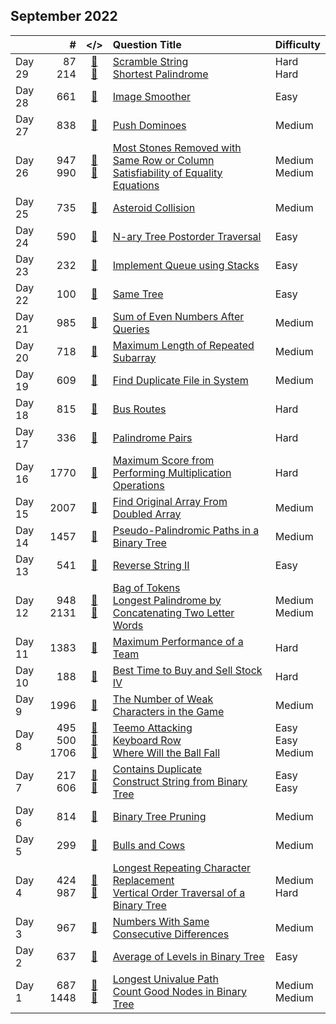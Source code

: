 ## September 2022

||#|</>|Question Title|Difficulty|
|:--|--:|:-:|:--|:--|
|Day 29|87<br>214|[📎](../src/q_51_100/q0087.cc)<br>[📎](../src/q_201_250/q0214.cc)|[Scramble String](https://leetcode.com/problems/scramble-string/)<br>[Shortest Palindrome](https://leetcode.com/problems/shortest-palindrome/)|Hard<br>Hard|
|Day 28|661|[📎](../src/q_651_700/q0661.cc)|[Image Smoother](https://leetcode.com/problems/image-smoother/)|Easy|
|Day 27|838|[📎](../src/q_801_850/q0838.cc)|[Push Dominoes](https://leetcode.com/problems/push-dominoes/)|Medium|
|Day 26|947<br>990|[📎](../src/q_901_950/q0947.cc)<br>[📎](../src/q_951_1000/q0990.cc)|[Most Stones Removed with Same Row or Column](https://leetcode.com/problems/most-stones-removed-with-same-row-or-column/)<br>[Satisfiability of Equality Equations](https://leetcode.com/problems/satisfiability-of-equality-equations/)|Medium<br>Medium|
|Day 25|735|[📎](../src/q_701_750/q0735.cc)|[Asteroid Collision](https://leetcode.com/problems/asteroid-collision/)|Medium|
|Day 24|590|[📎](../src/q_551_600/q0590.cc)|[N-ary Tree Postorder Traversal](https://leetcode.com/problems/n-ary-tree-postorder-traversal/)|Easy|
|Day 23|232|[📎](../src/q_201_250/q0232.cc)|[Implement Queue using Stacks](https://leetcode.com/problems/implement-queue-using-stacks/)|Easy|
|Day 22|100|[📎](../src/q_51_100/q0100.cc)|[Same Tree](https://leetcode.com/problems/same-tree/)|Easy|
|Day 21|985|[📎](../src/q_951_1000/q0985.cc)|[Sum of Even Numbers After Queries](https://leetcode.com/problems/sum-of-even-numbers-after-queries/)|Medium|
|Day 20|718|[📎](../src/q_701_750/q0718.cc)|[Maximum Length of Repeated Subarray](https://leetcode.com/problems/maximum-length-of-repeated-subarray/)|Medium|
|Day 19|609|[📎](../src/q_601_650/q0609.cc)|[Find Duplicate File in System](https://leetcode.com/problems/find-duplicate-file-in-system/)|Medium|
|Day 18|815|[📎](../src/q_801_850/q0815.cc)|[Bus Routes](https://leetcode.com/problems/bus-routes/)|Hard|
|Day 17|336|[📎](../src/q_301_350/q0336.cc)|[Palindrome Pairs](https://leetcode.com/problems/palindrome-pairs/)|Hard|
|Day 16|1770|[📎](../src/q_1751_1800/q1770.cc)|[Maximum Score from Performing Multiplication Operations](https://leetcode.com/problems/maximum-score-from-performing-multiplication-operations/)|Hard|
|Day 15|2007|[📎](../src/q_2001_2050/q2007.cc)|[Find Original Array From Doubled Array](https://leetcode.com/problems/find-original-array-from-doubled-array/)|Medium|
|Day 14|1457|[📎](../src/q_1451_1500/q1457.cc)|[Pseudo-Palindromic Paths in a Binary Tree](https://leetcode.com/problems/pseudo-palindromic-paths-in-a-binary-tree/)|Medium|
|Day 13|541|[📎](../src/q_501_550/q0541.cc)|[Reverse String II](https://leetcode.com/problems/reverse-string-ii/)|Easy|
|Day 12|948<br>2131|[📎](../src/q_901_950/q0948.cc)<br>[📎](../src/q_2101_2150/q2131.cc)|[Bag of Tokens](https://leetcode.com/problems/bag-of-tokens/)<br>[Longest Palindrome by Concatenating Two Letter Words](https://leetcode.com/problems/longest-palindrome-by-concatenating-two-letter-words/)|Medium<br>Medium|
|Day 11|1383|[📎](../src/q_1351_1400/q1383.cc)|[Maximum Performance of a Team](https://leetcode.com/problems/maximum-performance-of-a-team/)|Hard|
|Day 10|188|[📎](../src/q_151_200/q0188.cc)|[Best Time to Buy and Sell Stock IV](https://leetcode.com/problems/best-time-to-buy-and-sell-stock-iv/)|Hard|
|Day 9|1996|[📎](../src/q_1951_2000/q1996.cc)|[The Number of Weak Characters in the Game](https://leetcode.com/problems/the-number-of-weak-characters-in-the-game/)|Medium|
|Day 8|495<br>500<br>1706|[📎](../src/q_451_500/q0495.cc)<br>[📎](../src/q_451_500/q0500.cc)<br>[📎](../src/q_1701_1750/q1706.cc)|[Teemo Attacking](https://leetcode.com/problems/teemo-attacking/)<br>[Keyboard Row](https://leetcode.com/problems/keyboard-row/)<br>[Where Will the Ball Fall](https://leetcode.com/problems/where-will-the-ball-fall/)|Easy<br>Easy<br>Medium|
|Day 7|217<br>606|[📎](../src/q_201_250/q0217.cc)<br>[📎](../src/q_601_650/q0606.cc)|[Contains Duplicate](https://leetcode.com/problems/contains-duplicate/)<br>[Construct String from Binary Tree](https://leetcode.com/problems/construct-string-from-binary-tree/)|Easy<br>Easy|
|Day 6|814|[📎](../src/q_801_850/q0814.cc)|[Binary Tree Pruning](https://leetcode.com/problems/binary-tree-pruning/)|Medium|
|Day 5|299|[📎](../src/q_251_300/q0299.cc)|[Bulls and Cows](https://leetcode.com/problems/bulls-and-cows/)|Medium|
|Day 4|424<br>987|[📎](../src/q_401_450/q0424.cc)<br>[📎](../src/q_951_1000/q0987.cc)|[Longest Repeating Character Replacement](https://leetcode.com/problems/longest-repeating-character-replacement/)<br>[Vertical Order Traversal of a Binary Tree](https://leetcode.com/problems/vertical-order-traversal-of-a-binary-tree/)|Medium<br>Hard|
|Day 3|967|[📎](../src/q_951_1000/q0967.cc)|[Numbers With Same Consecutive Differences](https://leetcode.com/problems/numbers-with-same-consecutive-differences/)|Medium|
|Day 2|637|[📎](../src/q_601_650/q0637.cc)|[Average of Levels in Binary Tree](https://leetcode.com/problems/average-of-levels-in-binary-tree/)|Easy|
|Day 1|687<br>1448|[📎](../src/q_651_700/q0687.cc)<br>[📎](../src/q_1401_1450/q1448.cc)|[Longest Univalue Path](https://leetcode.com/problems/longest-univalue-path/)<br>[Count Good Nodes in Binary Tree](https://leetcode.com/problems/count-good-nodes-in-binary-tree/)|Medium<br>Medium|

